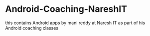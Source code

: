 # Android-Coaching-NareshIT
this contains Android apps by mani reddy at Naresh IT as part of his Android coaching classes